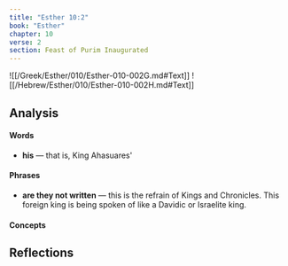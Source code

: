 ```yaml
---
title: "Esther 10:2"
book: "Esther"
chapter: 10
verse: 2
section: Feast of Purim Inaugurated
---
```

![[/Greek/Esther/010/Esther-010-002G.md#Text]]
![[/Hebrew/Esther/010/Esther-010-002H.md#Text]]

## Analysis

#### Words
- **his** — that is, King Ahasuares'

#### Phrases
- **are they not written** — this is the refrain of Kings and Chronicles.  This foreign king is being spoken of like a Davidic or Israelite king.

#### Concepts

## Reflections
